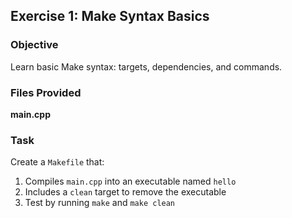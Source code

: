 ## Exercise 1: Make Syntax Basics

### Objective
Learn basic Make syntax: targets, dependencies, and commands.

### Files Provided
**main.cpp**

### Task
Create a `Makefile` that:
1. Compiles `main.cpp` into an executable named `hello`
2. Includes a `clean` target to remove the executable
3. Test by running `make` and `make clean`
